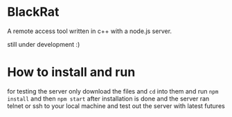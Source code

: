 # BlackRat
A remote access tool written in c++ with a node.js server.

still under development :)



# How to install and run
for testing the server only
  download the files and `cd` into them and run `npm install` and then `npm start` 
  after installation is done and the server ran telnet or ssh to your local machine
  and test out the server with latest futures
